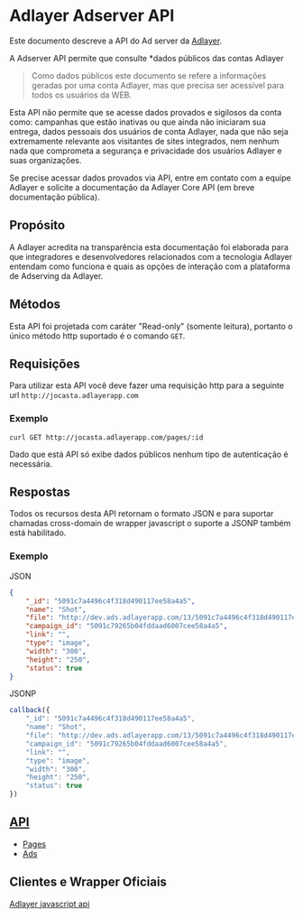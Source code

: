 # Adlayer Adserver API

Este documento descreve a API do Ad server da [Adlayer](http://adlayer.com.br).

A Adserver API permite que consulte *dados públicos das contas Adlayer

> Como dados públicos este documento se refere a informações geradas por uma conta Adlayer, mas que precisa ser acessível para todos os usuários da WEB.

Esta API não permite que se acesse dados provados e sigilosos da conta como: campanhas que estão inativas ou que ainda não iniciaram sua entrega, dados pessoais dos usuários de conta Adlayer, nada que não seja extremamente relevante aos visitantes de sites integrados, nem nenhum nada que comprometa a segurança e privacidade dos usuários Adlayer e suas organizações.

Se precise acessar dados provados via API, entre em contato com a equipe Adlayer e solicite a documentação da Adlayer Core API (em breve documentação pública).

## Propósito
A Adlayer acredita na transparência esta documentação foi elaborada para que integradores e desenvolvedores relacionados com a tecnologia Adlayer entendam como funciona e quais as opções de interação com a plataforma de Adserving da Adlayer.

## Métodos
Esta API foi projetada com caráter "Read-only" (somente leitura), portanto o único método http suportado é o comando ```GET```.

## Requisições
Para utilizar esta API você deve fazer uma requisição http para a seguinte url ```http://jocasta.adlayerapp.com```
### Exemplo
```curl GET http://jocasta.adlayerapp.com/pages/:id```

Dado que está API só exibe dados públicos nenhum tipo de autenticação é necessária.

## Respostas
Todos os recursos desta API retornam o formato JSON e para suportar chamadas cross-domain de wrapper javascript o suporte a JSONP também está habilitado.
### Exemplo
JSON
```json
{
	"_id": "5091c7a4496c4f318d490117ee58a4a5",
	"name": "Shot",
	"file": "http://dev.ads.adlayerapp.com/13/5091c7a4496c4f318d490117ee58a4a5.jpg",
	"campaign_id": "5091c79265b04fddaad6007cee58a4a5",
	"link": "",
	"type": "image",
	"width": "300",
	"height": "250",
	"status": true
}
```
JSONP
```javascript
callback({
	"_id": "5091c7a4496c4f318d490117ee58a4a5",
	"name": "Shot",
	"file": "http://dev.ads.adlayerapp.com/13/5091c7a4496c4f318d490117ee58a4a5.jpg",
	"campaign_id": "5091c79265b04fddaad6007cee58a4a5",
	"link": "",
	"type": "image",
	"width": "300",
	"height": "250",
	"status": true
})
```

## [API](https://github.com/adlayer/adserver-api-docs/tree/master/api)
* [Pages](https://github.com/adlayer/adserver-api-docs/blob/master/api/pages.md)
* [Ads](https://github.com/adlayer/adserver-api-docs/blob/master/api/ads.md)

## Clientes e Wrapper Oficiais
[Adlayer javascript api](http://github.com/adlayer/javascript-api)